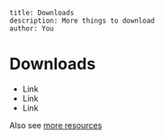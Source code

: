 ```shelley
title: Downloads
description: More things to download
author: You
```

# Downloads

- Link
- Link
- Link

Also see [more resources](../01-More-resources.md)
